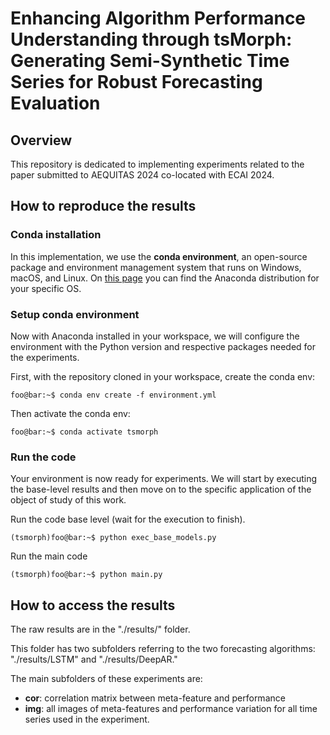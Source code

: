 # Enhancing Algorithm Performance Understanding through tsMorph: Generating Semi-Synthetic Time Series for Robust Forecasting Evaluation

## Overview

This repository is dedicated to implementing experiments related to the paper submitted to AEQUITAS 2024 co-located with ECAI 2024.

## How to reproduce the results

### Conda installation
In this implementation, we use the **conda environment**, an open-source package and environment management system that runs on Windows, macOS, and Linux.
On [this page](https://www.anaconda.com/products/distribution) you can find the Anaconda distribution for your specific OS.

### Setup conda environment
Now with Anaconda installed in your workspace, we will configure the environment with the Python version and respective packages needed for the experiments.

First, with the repository cloned in your workspace, create the conda env:

```console
foo@bar:~$ conda env create -f environment.yml
```

Then activate the conda env:

```console
foo@bar:~$ conda activate tsmorph
```

### Run the code
Your environment is now ready for experiments. We will start by executing the base-level results and then move on to the specific application of the object of study of this work.

Run the code base level (wait for the execution to finish).

```console
(tsmorph)foo@bar:~$ python exec_base_models.py
```

Run the main code

```console
(tsmorph)foo@bar:~$ python main.py
```

## How to access the results

The raw results are in the "./results/" folder.

This folder has two subfolders referring to the two forecasting algorithms: "./results/LSTM" and "./results/DeepAR."

The main subfolders of these experiments are:

- **cor**: correlation matrix between meta-feature and performance
- **img**: all images of meta-features and performance variation for all time series used in the experiment.








